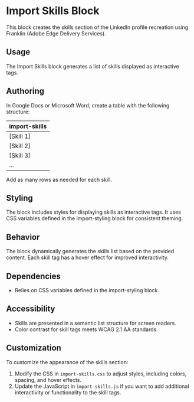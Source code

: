 # Import Skills Block

This block creates the skills section of the LinkedIn profile recreation using Franklin (Adobe Edge Delivery Services).

## Usage

The Import Skills block generates a list of skills displayed as interactive tags.

## Authoring

In Google Docs or Microsoft Word, create a table with the following structure:

| import-skills |
| :---- |
| [Skill 1] |
| [Skill 2] |
| [Skill 3] |
| ... |

Add as many rows as needed for each skill.

## Styling

The block includes styles for displaying skills as interactive tags. It uses CSS variables defined in the import-styling block for consistent theming.

## Behavior

The block dynamically generates the skills list based on the provided content. Each skill tag has a hover effect for improved interactivity.

## Dependencies

- Relies on CSS variables defined in the import-styling block.

## Accessibility

- Skills are presented in a semantic list structure for screen readers.
- Color contrast for skill tags meets WCAG 2.1 AA standards.

## Customization

To customize the appearance of the skills section:
1. Modify the CSS in `import-skills.css` to adjust styles, including colors, spacing, and hover effects.
2. Update the JavaScript in `import-skills.js` if you want to add additional interactivity or functionality to the skill tags.
